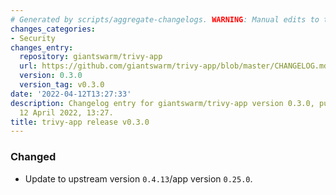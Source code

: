 ```yaml
---
# Generated by scripts/aggregate-changelogs. WARNING: Manual edits to this files will be overwritten.
changes_categories:
- Security
changes_entry:
  repository: giantswarm/trivy-app
  url: https://github.com/giantswarm/trivy-app/blob/master/CHANGELOG.md#030---2022-04-12
  version: 0.3.0
  version_tag: v0.3.0
date: '2022-04-12T13:27:33'
description: Changelog entry for giantswarm/trivy-app version 0.3.0, published on
  12 April 2022, 13:27.
title: trivy-app release v0.3.0
---
```


### Changed
- Update to upstream version `0.4.13`/app version `0.25.0`.
